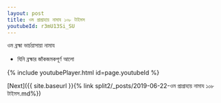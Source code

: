 ```yaml
---
layout: post
title: ওম প্রাগ্রাহায় নামায ১০৮ টাইমস
youtubeId: r3mU13Si_SU
---
```

 
 
 ওম ব্রহ্মা ভার্চয়াসায়া নামায  
 
 -  যিনি ব্রহ্মার জাঁকজমকপূর্ণ আলো 
 
  
 
  
 
 
 
 
 
 


{% include youtubePlayer.html id=page.youtubeId %}
 
[Next]({{ site.baseurl }}{% link  split2/_posts/2019-06-22-ওম প্রাগ্রাহায় নামায ১০৮ টাইমস.md%})
 
